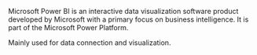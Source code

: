 Microsoft Power BI is an interactive data visualization software product developed by Microsoft with a primary focus on business intelligence. It is part of the Microsoft Power Platform.

Mainly used for data connection and visualization.